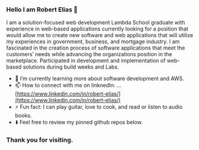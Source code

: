 ### Hello I am Robert Elias :wave:

I am a solution-focused web development Lambda School graduate with experience in web-based applications currently looking for a position that would allow me to create new software and web applications that will utilize my experiences in government, business, and mortgage industry. I am fascinated in the creation process of software applications that meet the customers’ needs while advancing the organizations position in the marketplace. Participated in development and implementation of web-based solutions during build weeks and Labs. 


- 🌱 I’m currently learning more about software development and AWS. 
- 📫 How to connect with me on linknedIn: ...[https://www.linkedin.com/in/robert-elias/](https://www.linkedin.com/in/robert-elias/)
- ⚡ Fun fact: I can play guitar, love to cook, and read or listen to audio books. 
- :arrow_down: Feel free to review my pinned github repos below. 
### Thank you for visiting.

